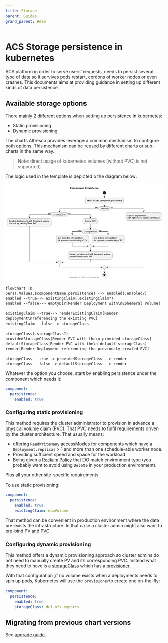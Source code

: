 ```yaml
---
title: Storage
parent: Guides
grand_parent: Helm
---
```


# ACS Storage persistence in kubernetes

ACS platform in order to serve users' requests, needs to persist several type
of data so it survives pods restart, cordons of worker nodes or even crashes.
This documents aims at providing guidance in setting up different kinds of
data persistence.

## Available storage options

There mainly 2 different options when setting up persistence in kubernetes:

* Static provisioning
* Dynamic provisioning

The charts Alfresco provides leverage a common mechanism to configure both options.
This mechanism can be reused by different charts or sub-charts in the same way.

> Note: direct usage of kubernetes volumes (without PVC) is not supported)

The logic used in the template is depicted b the diagram below:

![persistence of storage in acs chart](images/charts-storage-persistence.png)

```mermaid
flowchart TD
pers(.Values.$componentName.persistence) --> enabled(.enabled?)
enabled --true--> existingClaim(.existingClaim?)
enabled --false--> emptyDir[Render Deployment with\nEphemeral Volume]

existingClaim --true--> renderExistingClaim[Render deployment\nreferencing the existing PVC]
existingClaim --false--> storageClass

storageClass(.storageClass?)
providedStorageClass[Render PVC with the\n provided storageClass]
defaultStorageClass[Render PVC with the\n default storageClass]
render[Render Deployment referencing the previously created PVC]

storageClass --true--> providedStorageClass --> render
storageClass --false--> defaultStorageClass --> render
```

Whatever the option you choose, start by enabling persistence under the
component which needs it:

```yaml
component:
  persistence:
    enabled: true
```

### Configuring static provisioning

This method requires the cluster administrator to provision in advance a
[physical volume claim (PVC)](https://kubernetes.io/docs/concepts/storage/volumes/#persistentvolumeclaim).
That PVC needs to fulfil requirements driven by  the cluster architecture. That
usually means:

* offering `ReadWriteMany`
  [accessModes](https://kubernetes.io/docs/concepts/storage/persistent-volumes/#access-modes)
  for components which have a `Deployment.replicas` > 1 and more than one
  schedule-able worker node.
* Providing sufficient speed and space for the workload
* Being given a [Reclaim
  Policy](https://kubernetes.io/docs/tasks/administer-cluster/change-pv-reclaim-policy/)
  that DO match environment type (you probably want to avoid using `Delete` in
  your production environment).

Plus all your other site-specific requirements.

To use static provisioning:

```yaml
component:
  persistence:
    enabled: true
    existingClaim: ecmVolume
```

That method can be convenient in production environment where the data pre-exists
the infrastructure. In that case a cluster admin might also want to [pre-bind PV and
PVC](https://kubernetes.io/docs/concepts/storage/persistent-volumes/#reserving-a-persistentvolume).

### Configuring dynamic provisioning

This method offers a dynamic provisioning approach so cluster admins do not need to
manually create PV and its corresponding PVC. Instead what they need to have is
a [storageClass](https://kubernetes.io/docs/concepts/storage/storage-classes/) which
has a [provisioner](https://kubernetes.io/docs/concepts/storage/storage-classes/#provisioner).

With that configuration ,if no volume exists when a deployments needs to spin up pods,
Kubernetes will use the `provisioner`to create one on-the-fly:

```yaml
component:
  persistence:
    enabled: true
    storageClass: dc1-nfs-exports
```

## Migrating from previous chart versions

See [upgrade guide](upgrades.md#persistence).
